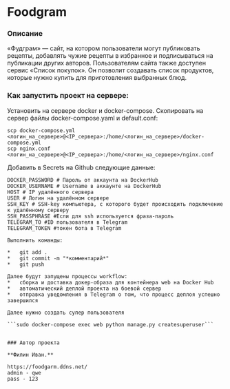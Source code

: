 # Foodgram
### Описание
«Фудграм» — сайт, на котором пользователи могут публиковать рецепты, добавлять чужие рецепты в избранное и подписываться на публикации других авторов. Пользователям сайта также доступен сервис «Список покупок». Он позволит создавать список продуктов, которые нужно купить для приготовления выбранных блюд.

### Как запустить проект на сервере:

Установить на сервере docker и docker-compose. Скопировать на сервер файлы docker-compose.yaml и default.conf:

```
scp docker-compose.yml <логин_на_сервере>@<IP_сервера>:/home/<логин_на_сервере>/docker-compose.yml
scp nginx.conf <логин_на_сервере>@<IP_сервера>:/home/<логин_на_сервере>/nginx.conf

```

Добавить в Secrets на Github следующие данные:

```
DOCKER_PASSWORD # Пароль от аккаунта на DockerHub
DOCKER_USERNAME # Username в аккаунте на DockerHub
HOST # IP удалённого сервера
USER # Логин на удалённом сервере
SSH_KEY # SSH-key компьютера, с которого будет происходить подключение к удалённому серверу
SSH_PASSPHRASE #Если для ssh используется фраза-пароль
TELEGRAM_TO #ID пользователя в Telegram
TELEGRAM_TOKEN #токен бота в Telegram

Выполнить команды:

*   git add .
*   git commit -m "*комментарий*"
*   git push

Далее будут запущены процессы workflow:
*   сборка и доставка докер-образа для контейнера web на Docker Hub
*   автоматический деплой проекта на боевой сервер
*   отправка уведомления в Telegram о том, что процесс деплоя успешно завершился

Далее нужно создать супер пользователя

```sudo docker-compose exec web python manage.py createsuperuser```


### Автор проекта

**Филин Иван.**

https://foodgarm.ddns.net/
admin - qwe
pass - 123
